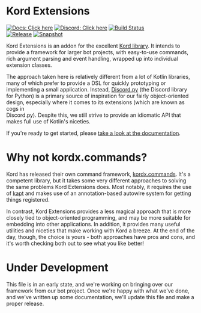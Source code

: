 # Kord Extensions

[![Docs: Click here](https://img.shields.io/static/v1?label=Docs&message=Click%20here&color=7289DA&style=for-the-badge&logo=read-the-docs)](https://kord-extensions.docs.kotlindiscord.com/) [![Discord: Click here](https://img.shields.io/static/v1?label=Discord&message=Click%20here&color=7289DA&style=for-the-badge&logo=discord)](https://discord.gg/gjXqqCS) [![Build Status](https://img.shields.io/github/workflow/status/Kotlin-Discord/kord-extensions/CI/root?logo=github&style=for-the-badge)](https://github.com/Kotlin-Discord/kord-extensions/actions?query=workflow%3ACI+branch%3Aroot) <br />
[![Release](https://img.shields.io/nexus/r/com.kotlindiscord.kord.extensions/kord-extensions?nexusVersion=3&logo=gradle&color=blue&label=Release&server=https%3A%2F%2Fmaven.kotlindiscord.com&style=for-the-badge)](https://maven.kotlindiscord.com/#browse/browse:maven-releases:com%2Fkotlindiscord%2Fkord%2Fextensions%2Fkord-extensions) [![Snapshot](https://img.shields.io/nexus/s/com.kotlindiscord.kord.extensions/kord-extensions?logo=gradle&color=orange&label=Snapshot&server=https%3A%2F%2Fmaven.kotlindiscord.com&style=for-the-badge)](https://maven.kotlindiscord.com/#browse/browse:maven-snapshots:com%2Fkotlindiscord%2Fkord%2Fextensions%2Fkord-extensions)

Kord Extensions is an addon for the excellent [Kord library](https://github.com/kordlib/kord). It intends to provide a
framework for larger bot projects, with easy-to-use commands, rich argument parsing and event handling, wrapped up
into individual extension classes.

The approach taken here is relatively different from a lot of Kotlin libraries, many of which prefer to provide a DSL
for quickly prototyping or implementing a small application. Instead,
[Discord.py](https://github.com/Rapptz/discord.py) (the Discord library for Python) is a primary source of inspiration
for our fairly object-oriented design, especially where it comes to its extensions (which are known as cogs in  
Discord.py). Despite this, we still strive to provide an idiomatic API that makes full use of Kotlin's niceties.

If you're ready to get started, please [take a look at the documentation](https://kord-extensions.docs.kotlindiscord.com/).

# Why not kordx.commands?

Kord has released their own command framework, [kordx.commands](https://github.com/kordlib/kordx.commands). It's
a competent library, but it takes some very different approaches to solving the same problems Kord Extensions does.
Most  notably, it requires the use of [kapt](https://kotlinlang.org/docs/reference/kapt.html) and makes use of an
annotation-based autowire system for getting things registered.

In contrast, Kord Extensions provides a less magical approach that is more closely tied to object-oriented
programming, and may be more suitable for embedding into other applications. In addition, it provides many useful 
utilities and niceties that make working with Kord a breeze. At the end of the day, though, the
choice is yours - both approaches have pros and cons, and it's worth checking both out to see what you like
better!

# Under Development

This file is in an early state, and we're working on bringing over our framework from our bot project. Once we're
happy with what we've done, and we've written up some documentation, we'll update this file and make a proper
release.
